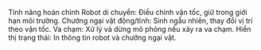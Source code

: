 <!-- Các tính năng chính
Tích hợp va chạm:
Robot sẽ phản xạ khi va chạm chướng ngại vật hoặc biên.
Chướng ngại vật động:
Chuyển động tự do trong không gian.
Cấu trúc RL:
State, action, và reward hỗ trợ bài toán học tăng cường. -->

Tính năng hoàn chỉnh
Robot di chuyển: Điều chỉnh vận tốc, giữ trong giới hạn môi trường.
Chướng ngại vật động/tĩnh: Sinh ngẫu nhiên, thay đổi vị trí theo vận tốc.
Va chạm: Xử lý và dừng mô phỏng nếu xảy ra va chạm.
Hiển thị trạng thái: In thông tin robot và chướng ngại vật.
